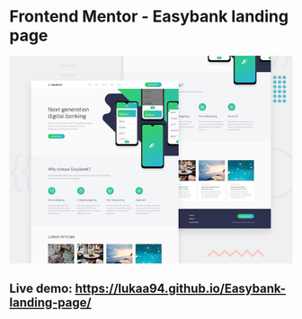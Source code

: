 # Frontend Mentor - Easybank landing page

![Design preview for the Easybank landing page coding challenge](./design/desktop-preview.jpg)

## Live demo: https://lukaa94.github.io/Easybank-landing-page/
